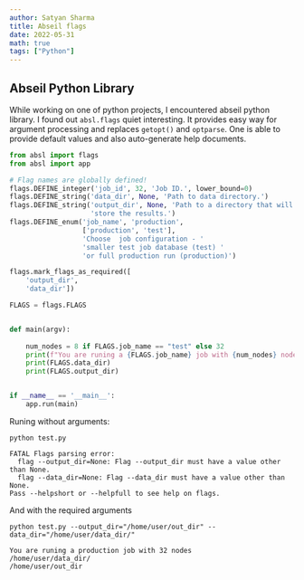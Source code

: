 ```yaml
---
author: Satyan Sharma
title: Abseil flags
date: 2022-05-31
math: true
tags: ["Python"]
---
```


## Abseil Python Library

While working on one of python projects, I encountered abseil python library. I found 
out `absl.flags` quiet interesting. It provides easy way for argument processing 
and replaces `getopt()` and `optparse`. One is able to provide default values and also
auto-generate help documents. 

```python
from absl import flags
from absl import app

# Flag names are globally defined!
flags.DEFINE_integer('job_id', 32, 'Job ID.', lower_bound=0)
flags.DEFINE_string('data_dir', None, 'Path to data directory.')
flags.DEFINE_string('output_dir', None, 'Path to a directory that will '
                    'store the results.')
flags.DEFINE_enum('job_name', 'production',
                  ['production', 'test'],
                  'Choose  job configuration - '
                  'smaller test job database (test) '
                  'or full production run (production)')

flags.mark_flags_as_required([
    'output_dir',
    'data_dir'])

FLAGS = flags.FLAGS


def main(argv):
    
    num_nodes = 8 if FLAGS.job_name == "test" else 32
    print(f"You are runing a {FLAGS.job_name} job with {num_nodes} nodes")
    print(FLAGS.data_dir)
    print(FLAGS.output_dir)


if __name__ == '__main__':
    app.run(main)

```

Runing without arguments:

```
python test.py

FATAL Flags parsing error:
  flag --output_dir=None: Flag --output_dir must have a value other than None.
  flag --data_dir=None: Flag --data_dir must have a value other than None.
Pass --helpshort or --helpfull to see help on flags.
```

And with the required arguments

```
python test.py --output_dir="/home/user/out_dir" --data_dir="/home/user/data_dir/"

You are runing a production job with 32 nodes
/home/user/data_dir/
/home/user/out_dir
```
